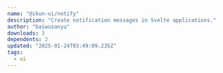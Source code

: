 ```yaml
---
name: "@ikun-ui/notify"
description: "Create notification messages in Svelte applications."
author: "baiwusanyu"
downloads: 3
dependents: 2
updated: "2025-01-24T03:49:09.235Z"
tags: 
  - ui
---
```

